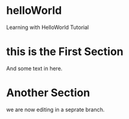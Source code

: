 # helloWorld
Learning with HelloWorld Tutorial

# this is the First Section
And some text in here.

# Another Section
we are now editing in a seprate branch.
